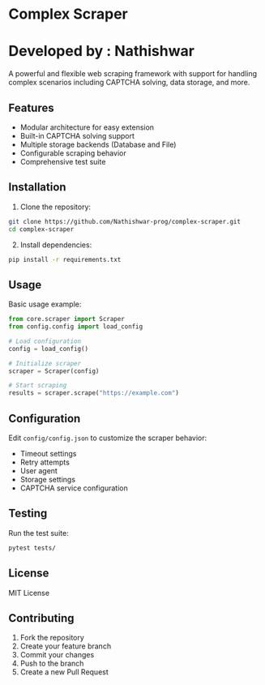 # Complex Scraper
# Developed by : Nathishwar
A powerful and flexible web scraping framework with support for handling complex scenarios including CAPTCHA solving, data storage, and more.

## Features

- Modular architecture for easy extension
- Built-in CAPTCHA solving support
- Multiple storage backends (Database and File)
- Configurable scraping behavior
- Comprehensive test suite

## Installation

1. Clone the repository:
```bash
git clone https://github.com/Nathishwar-prog/complex-scraper.git
cd complex-scraper
```

2. Install dependencies:
```bash
pip install -r requirements.txt
```

## Usage

Basic usage example:

```python
from core.scraper import Scraper
from config.config import load_config

# Load configuration
config = load_config()

# Initialize scraper
scraper = Scraper(config)

# Start scraping
results = scraper.scrape("https://example.com")
```

## Configuration

Edit `config/config.json` to customize the scraper behavior:

- Timeout settings
- Retry attempts
- User agent
- Storage settings
- CAPTCHA service configuration

## Testing

Run the test suite:

```bash
pytest tests/
```

## License

MIT License

## Contributing

1. Fork the repository
2. Create your feature branch
3. Commit your changes
4. Push to the branch
5. Create a new Pull Request 